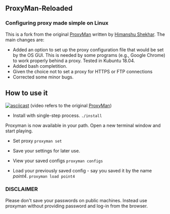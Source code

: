 ## ProxyMan-Reloaded

### Configuring proxy made simple on Linux
This is a fork from the original [ProxyMan](https://github.com/himanshub16/ProxyMan) written by [Himanshu Shekhar](https://github.com/himanshub16). The main changes are:

* Added an option to set up the proxy configuration file that would be set by the OS GUI. This is needed by some programs (e.g., Google Chrome) to work properly behind a proxy. Tested in Kubuntu 18.04.
* Added bash completition.
* Given the choice not to set a proxy for HTTPS or FTP connections
* Corrected some minor bugs.


## How to use it
[![asciicast](https://asciinema.org/a/CVha4PPMdjkU7a1XihD9PItrz.png)](https://asciinema.org/a/CVha4PPMdjkU7a1XihD9PItrz)
(video refers to the original [ProxyMan](https://github.com/himanshub16/ProxyMan))

* Install with single-step process.
```./install```

Proxyman is now available in your path. 
Open a new terminal window and start playing.

* Set proxy
```proxyman set```

* Save your settings for later use.
* View your saved configs
```proxyman configs```
* Load your previously saved config - say you saved it by the name *point4*. 
```proxyman load point4```

### DISCLAIMER
Please don't save your passwords on public machines. Instead use proxyman without providing password and log-in from the browser.
